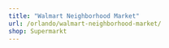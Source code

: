 ```yaml
---
title: "Walmart Neighborhood Market"
url: /orlando/walmart-neighborhood-market/
shop: Supermarkt
---
```

